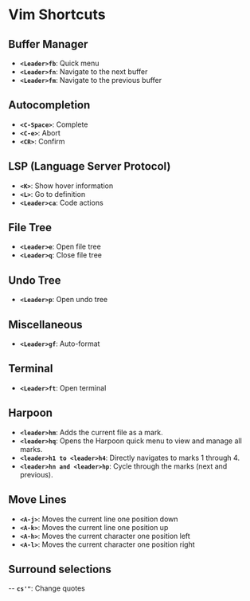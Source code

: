 # Vim Shortcuts

## Buffer Manager
- **`<Leader>fb`**: Quick menu
- **`<Leader>fn`**: Navigate to the next buffer
- **`<Leader>fm`**: Navigate to the previous buffer

## Autocompletion
- **`<C-Space>`**: Complete
- **`<C-e>`**: Abort
- **`<CR>`**: Confirm

## LSP (Language Server Protocol)
- **`<K>`**: Show hover information
- **`<L>`**: Go to definition
- **`<Leader>ca`**: Code actions

## File Tree
- **`<Leader>e`**: Open file tree
- **`<Leader>q`**: Close file tree

## Undo Tree
- **`<Leader>p`**: Open undo tree

## Miscellaneous
- **`<Leader>gf`**: Auto-format

## Terminal
- **`<Leader>ft`**: Open terminal

## Harpoon
- **`<leader>hm`**: Adds the current file as a mark.
- **`<leader>hq`**: Opens the Harpoon quick menu to view and manage all marks.
- **`<leader>h1 to <leader>h4`**: Directly navigates to marks 1 through 4.
- **`<leader>hn and <leader>hp`**: Cycle through the marks (next and previous).


## Move Lines 
- **`<A-j>`**: Moves the current line one position down
- **`<A-k>`**: Moves the current line one position up 
- **`<A-h>`**: Moves the current character one position left 
- **`<A-l>`**: Moves the current character one position right


## Surround selections
-- **`cs'"`**: Change quotes



